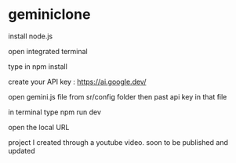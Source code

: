 # geminiclone


install node.js

open integrated terminal

type in npm install

create your API key : https://ai.google.dev/

open gemini.js file from sr/config folder then past api key in that file

in terminal type npm run dev

open the local URL


project I created through a youtube video. soon to be published and updated 

